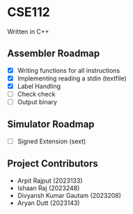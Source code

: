 # CSE112
Written in C++

## Assembler Roadmap
- [x] Writing functions for all instructions
- [x] Implementing reading a stdin (textfile)
- [x] Label Handling
- [ ] Check check
- [ ] Output binary

## Simulator Roadmap
- [ ] Signed Extension (sext)

## Project Contributors
- Arpit Rajput (2023133)
- Ishaan Raj (2023248)
- Divyansh Kumar Gautam (2023208)
- Aryan Dutt (2023143)
